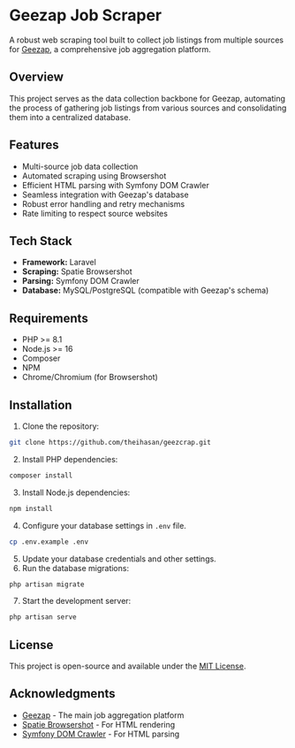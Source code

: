 # Geezap Job Scraper

A robust web scraping tool built to collect job listings from multiple sources for [Geezap](https://github.com/theihasan/geezap), a comprehensive job aggregation platform.

## Overview

This project serves as the data collection backbone for Geezap, automating the process of gathering job listings from various sources and consolidating them into a centralized database.

## Features

- Multi-source job data collection
- Automated scraping using Browsershot
- Efficient HTML parsing with Symfony DOM Crawler
- Seamless integration with Geezap's database
- Robust error handling and retry mechanisms
- Rate limiting to respect source websites

## Tech Stack

- **Framework:** Laravel
- **Scraping:** Spatie Browsershot
- **Parsing:** Symfony DOM Crawler
- **Database:** MySQL/PostgreSQL (compatible with Geezap's schema)

## Requirements

- PHP >= 8.1
- Node.js >= 16
- Composer
- NPM
- Chrome/Chromium (for Browsershot)

## Installation

1. Clone the repository:
```bash
git clone https://github.com/theihasan/geezcrap.git
```
2. Install PHP dependencies:
```bash
composer install
```
3. Install Node.js dependencies:
```bash
npm install
```
4. Configure your database settings in `.env` file.
```bash
cp .env.example .env
```
5. Update your database credentials and other settings.
6. Run the database migrations:
```bash
php artisan migrate
```
7. Start the development server:
```bash
php artisan serve
```

## License
This project is open-source and available under the [MIT License](LICENSE).

## Acknowledgments
- [Geezap](https://github.com/theihasan/geezap) - The main job aggregation platform
- [Spatie Browsershot](https://github.com/spatie/browsershot) - For HTML rendering
- [Symfony DOM Crawler](https://symfony.com/doc/current/components/dom_crawler.html) - For HTML parsing
